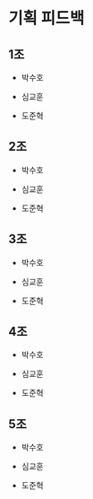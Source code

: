 # 기획 피드백

## 1조

- 박수호

- 심교훈

- 도준혁

## 2조

- 박수호

- 심교훈

- 도준혁

## 3조

- 박수호

- 심교훈

- 도준혁

## 4조

- 박수호

- 심교훈

- 도준혁

## 5조

- 박수호

- 심교훈

- 도준혁
